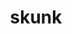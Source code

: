 ---
layout: smileys&emotion
title: skunk
emoji: skunk
permalink: 🦨.html
image: assets/img/3moji/skunk.png
---